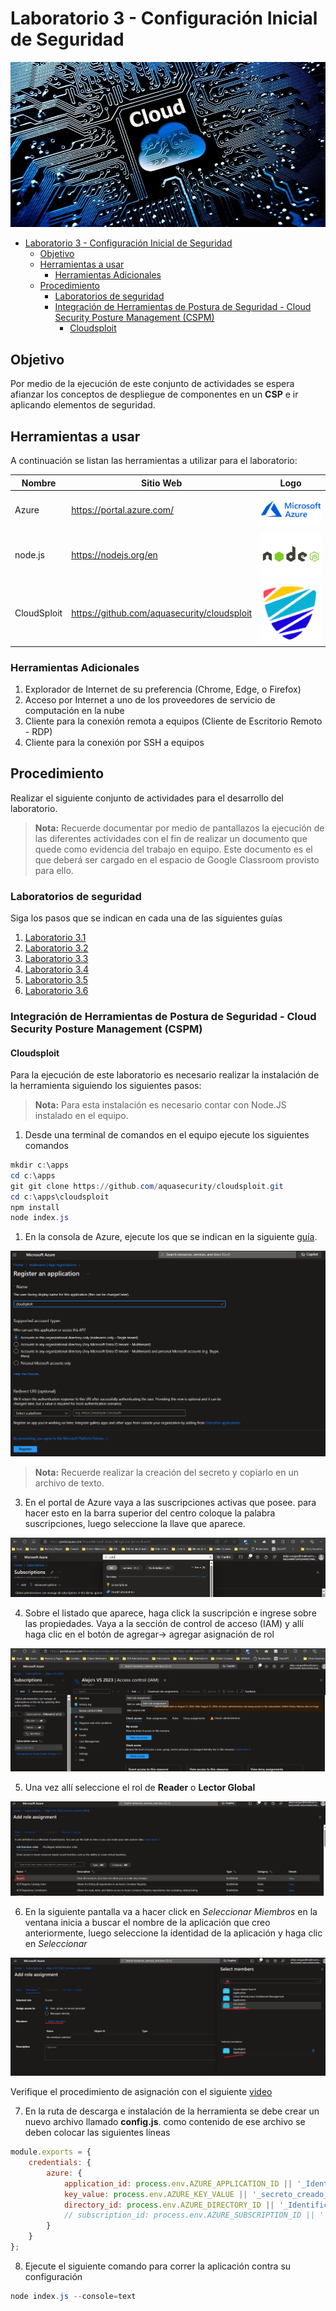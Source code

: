 # Laboratorio 3 - Configuración Inicial de Seguridad

![cloudlogo](Images/cloud_computing.jpg)

- [Laboratorio 3 - Configuración Inicial de Seguridad](#laboratorio-3---configuración-inicial-de-seguridad)
  - [Objetivo](#objetivo)
  - [Herramientas a usar](#herramientas-a-usar)
    - [Herramientas Adicionales](#herramientas-adicionales)
  - [Procedimiento](#procedimiento)
    - [Laboratorios de seguridad](#laboratorios-de-seguridad)
    - [Integración de Herramientas de Postura de Seguridad -  Cloud Security Posture Management (CSPM)](#integración-de-herramientas-de-postura-de-seguridad----cloud-security-posture-management-cspm)
      - [Cloudsploit](#cloudsploit)

## Objetivo

Por medio de la ejecución de este conjunto de actividades se espera afianzar los conceptos de despliegue de componentes en un __CSP__ e ir aplicando elementos de seguridad.

## Herramientas a usar

A continuación se listan las herramientas a utilizar para el laboratorio:

| Nombre | Sitio Web | Logo |
| --- | --- | --- |
| Azure | <https://portal.azure.com/> | ![AzureLogo](Images/Microsoft-Azure-Symbol.png)|
| node.js| <https://nodejs.org/en> | ![nodejslogo](./Images/nodejslogo.jpg) |
| CloudSploit | <https://github.com/aquasecurity/cloudsploit> | ![cloudsploitlogo](./Images/Cloudsploit.png)

### Herramientas Adicionales

1. Explorador de Internet de su preferencia (Chrome, Edge, o Firefox)
2. Acceso por Internet a uno de los proveedores de servicio de computación en la nube
3. Cliente para la conexión remota a equipos (Cliente de Escritorio Remoto - RDP)
4. Cliente para la conexión por SSH a equipos

## Procedimiento

Realizar el siguiente conjunto de actividades para el desarrollo del laboratorio.

> __Nota:__ Recuerde documentar por medio de pantallazos la ejecución de las diferentes actividades con el fin de realizar un documento que quede como evidencia del trabajo en equipo. Este documento es el que deberá ser cargado en el espacio de Google Classroom provisto para ello.

### Laboratorios de seguridad

Siga los pasos que se indican en cada una de las siguientes guías

1. [Laboratorio 3.1](./Labs/Laboratorio%203-1.pdf)
2. [Laboratorio 3.2](./Labs/Laboratorio%203-2.pdf)
3. [Laboratorio 3.3](./Labs/Laboratorio%203-3.pdf)
4. [Laboratorio 3.4](./Labs/Laboratorio%203-4.pdf)
5. [Laboratorio 3.5](./Labs/Laboratorio%203-5.pdf)
6. [Laboratorio 3.6](./Labs/Laboratorio%203-6.pdf)

### Integración de Herramientas de Postura de Seguridad -  Cloud Security Posture Management (CSPM)

#### Cloudsploit

Para la ejecución de este laboratorio es necesario realizar la instalación de la herramienta siguiendo los siguientes pasos:

> __Nota:__ Para esta instalación es necesario contar con Node.JS instalado en el equipo.

1. Desde una terminal de comandos en el equipo ejecute los siguientes comandos

```powershell
mkdir c:\apps
cd c:\apps
git git clone https://github.com/aquasecurity/cloudsploit.git
cd c:\apps\cloudsploit
npm install
node index.js
```

1. En la consola de Azure, ejecute los que se indican en la siguiente [guía](https://github.com/aquasecurity/cloudsploit/blob/master/docs/azure.md). 

![regapps0](./Images/regapps0.png)

>__Nota:__ Recuerde realizar la creación del secreto y copiarlo en un archivo de texto.

3. En el portal de Azure vaya a las suscripciones activas que posee. para hacer esto en la barra superior del centro coloque la palabra suscripciones, luego seleccione la llave que aparece.

![regapps1](./Images/regapps1.png)

4. Sobre el listado que aparece, haga click la suscripción e ingrese sobre las propiedades. Vaya a la sección de control de acceso (IAM) y allí haga clic en el botón de agregar-> agregar asignación de rol

![regapps2](./Images/regapps2.png)

5. Una vez allí seleccione el rol de __Reader__ o __Lector Global__

![regapps3](./Images/regapps3.png)

6. En la siguiente pantalla va a hacer click en _Seleccionar Miembros_ en la ventana inicia a buscar el nombre de la aplicación que creo anteriormente, luego seleccione la identidad de la aplicación y haga clic en _Seleccionar_

![regapps4](./Images/regapps4.png)

Verifique el procedimiento de asignación con el siguiente [video](https://www.youtube.com/watch?v=9n70ZDVlL3c)

7. En la ruta de descarga e instalación de la herramienta se debe crear un nuevo archivo llamado __config.js__. como contenido de ese archivo se deben colocar las siguientes líneas

```javascript
module.exports = {
    credentials: {
        azure: {
            application_id: process.env.AZURE_APPLICATION_ID || '_Identificador_de_la_aplicacion',
            key_value: process.env.AZURE_KEY_VALUE || '_secreto_creado_',
            directory_id: process.env.AZURE_DIRECTORY_ID || '_Identificador_del_Tenant_',
            // subscription_id: process.env.AZURE_SUBSCRIPTION_ID || '',
        }
    }
};
```

8. Ejecute el siguiente comando para correr la aplicación contra su configuración

```powershell
node index.js --console=text
```
